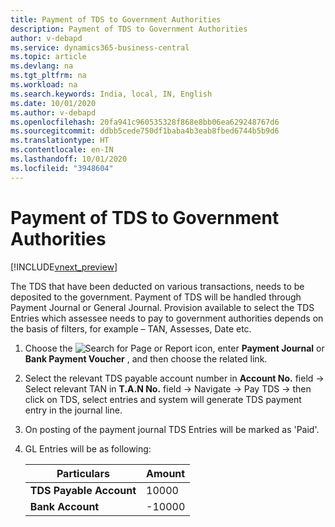 ```yaml
---
title: Payment of TDS to Government Authorities
description: Payment of TDS to Government Authorities
author: v-debapd
ms.service: dynamics365-business-central
ms.topic: article
ms.devlang: na
ms.tgt_pltfrm: na
ms.workload: na
ms.search.keywords: India, local, IN, English
ms.date: 10/01/2020
ms.author: v-debapd
ms.openlocfilehash: 20fa941c960535328f868e8bb06ea629248767d6
ms.sourcegitcommit: ddbb5cede750df1baba4b3eab8fbed6744b5b9d6
ms.translationtype: HT
ms.contentlocale: en-IN
ms.lasthandoff: 10/01/2020
ms.locfileid: "3948604"
---
```

# <a name="payment-of-tds-to-government-authorities"></a>Payment of TDS to Government Authorities

[!INCLUDE[vnext_preview](../../includes/vnext_preview.md)]

The TDS that have been deducted on various transactions, needs to be deposited to the government. Payment of TDS will be handled through Payment Journal or General Journal. Provision available to select the TDS Entries which assessee needs to pay to government authorities depends on the basis of filters, for example – TAN, Assesses, Date etc.

1. Choose the ![Search for Page or Report](image/search_small.png "Search for Page or Report icon") icon, enter **Payment Journal** or **Bank Payment Voucher** , and then choose the related link.
2. Select the relevant TDS payable account number in **Account No.** field -> Select relevant TAN in **T.A.N No.** field -> Navigate -> Pay TDS -> then click on TDS, select entries and system will generate TDS payment entry in the journal line. 
3. On posting of the payment journal TDS Entries will be marked as 'Paid'.

1. GL Entries will be as following:
    
    |Particulars|Amount|
    |----------------------------------|---------------------------------------|  
    |**TDS Payable Account**|10000|
    |**Bank Account**|-10000|




























